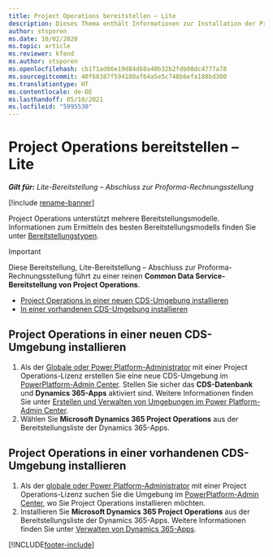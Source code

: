 ```yaml
---
title: Project Operations bereitstellen – Lite
description: Dieses Thema enthält Informationen zur Installation der Project Operations Lite-Bereitstellung – Abschluss zur Proforma-Rechnungsstellung.
author: stsporen
ms.date: 10/02/2020
ms.topic: article
ms.reviewer: kfend
ms.author: stsporen
ms.openlocfilehash: cb1f1ad86e19d84d68a40b32b2fdb08dc4777a78
ms.sourcegitcommit: 40f68387f594180af64a5e5c748b6efa188bd300
ms.translationtype: HT
ms.contentlocale: de-DE
ms.lasthandoff: 05/10/2021
ms.locfileid: "5995530"
---
```

# <a name="deploy-project-operations---lite"></a>Project Operations bereitstellen – Lite

_**Gilt für:** Lite-Bereitstellung – Abschluss zur Proforma-Rechnungsstellung_

[!include [rename-banner](~/includes/cc-data-platform-banner.md)]

Project Operations unterstützt mehrere Bereitstellungsmodelle. Informationen zum Ermitteln des besten Bereitstellungsmodells finden Sie unter [Bereitstellungstypen](determine-deployment-type.md).


> [!IMPORTANT]
> Diese Bereitstellung, Lite-Bereitstellung – Abschluss zur Proforma-Rechnungsstellung führt zu einer reinen **Common Data Service-Bereitstellung von Project Operations**.

- [Project Operations in einer neuen CDS-Umgebung installieren](#new)
- [In einer vorhandenen CDS-Umgebung installieren](#existing)



## <a name="install-project-operations-to-a-new-cds-environment"></a><a name="new"></a>Project Operations in einer neuen CDS-Umgebung installieren

1. Als der [Globale oder Power Platform-Administrator](/power-platform/admin/global-service-administrators-can-administer-without-license) mit einer Project Operations-Lizenz erstellen Sie eine neue CDS-Umgebung im [PowerPlatform-Admin Center](https://admin.powerplatform.com). Stellen Sie sicher das **CDS-Datenbank** und **Dynamics 365-Apps** aktiviert sind. Weitere Informationen finden Sie unter [Erstellen und Verwalten von Umgebungen im Power Platform-Admin Center](/power-platform/admin/create-environment#create-an-environment-in-the-power-platform-admin-center).
2. Wählen Sie **Microsoft Dynamics 365 Project Operations** aus der Bereitstellungsliste der Dynamics 365-Apps.


## <a name="install-project-operations-to-an-existing-cds-environment"></a><a name="existing"></a>Project Operations in einer vorhandenen CDS-Umgebung installieren

1. Als der [globale oder Power Platform-Administrator](/power-platform/admin/global-service-administrators-can-administer-without-license) mit einer Project Operations-Lizenz suchen Sie die Umgebung im [PowerPlatform-Admin Center](https://admin.powerplatform.com), wo Sie Project Operations installieren möchten.
2. Installieren Sie **Microsoft Dynamics 365 Project Operations** aus der Bereitstellungsliste der Dynamics 365-Apps. Weitere Informationen finden Sie unter [Verwalten von Dynamics 365-Apps](/power-platform/admin/manage-apps).




[!INCLUDE[footer-include](../includes/footer-banner.md)]